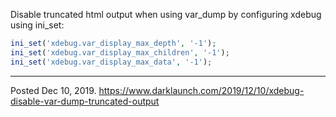 Disable truncated html output when using var_dump by configuring xdebug using ini_set:

```php
ini_set('xdebug.var_display_max_depth', '-1');
ini_set('xdebug.var_display_max_children', '-1');
ini_set('xdebug.var_display_max_data', '-1');
```

---

Posted Dec 10, 2019.
https://www.darklaunch.com/2019/12/10/xdebug-disable-var-dump-truncated-output